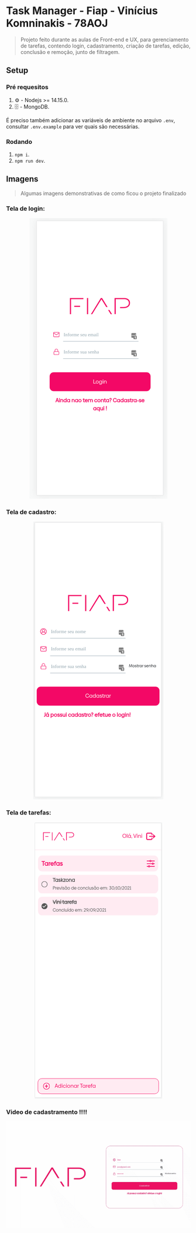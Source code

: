 # Task Manager - Fiap - Vinícius Komninakis - 78AOJ

> Projeto feito durante as aulas de Front-end e UX, para gerenciamento de tarefas, contendo login, cadastramento, criação de tarefas, edição, conclusão e remoção, junto de filtragem.

## Setup

### Pré requesitos

1. ⚙️ - Nodejs >= 14.15.0.
2. 🗄️ - MongoDB.

É preciso também adicionar as variáveis de ambiente no arquivo `.env`, consultar `.env.example` para ver quais são necessárias.

### Rodando

1. `npm i`.
2. `npm run dev`.

## Imagens

> Algumas imagens demonstrativas de como ficou o projeto finalizado

### Tela de login:

<p align="center">
  <img src="./docs/login.png" />
</p>

### Tela de cadastro:

<p align="center">
  <img src="./docs/cadastro.png" />
</p>

### Tela de tarefas:

<p align="center">
  <img src="./docs/tarefas-home.png" />
</p>

### Video de cadastramento !!!!

<p align="center">
  <img src="./docs/cadastro-video.gif" />
</p>
